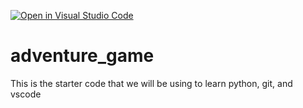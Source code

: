 [![Open in Visual Studio Code](https://classroom.github.com/assets/open-in-vscode-2e0aaae1b6195c2367325f4f02e2d04e9abb55f0b24a779b69b11b9e10269abc.svg)](https://classroom.github.com/online_ide?assignment_repo_id=17677193&assignment_repo_type=AssignmentRepo)
# adventure_game
This is the starter code that we will be using to learn python, git, and vscode
